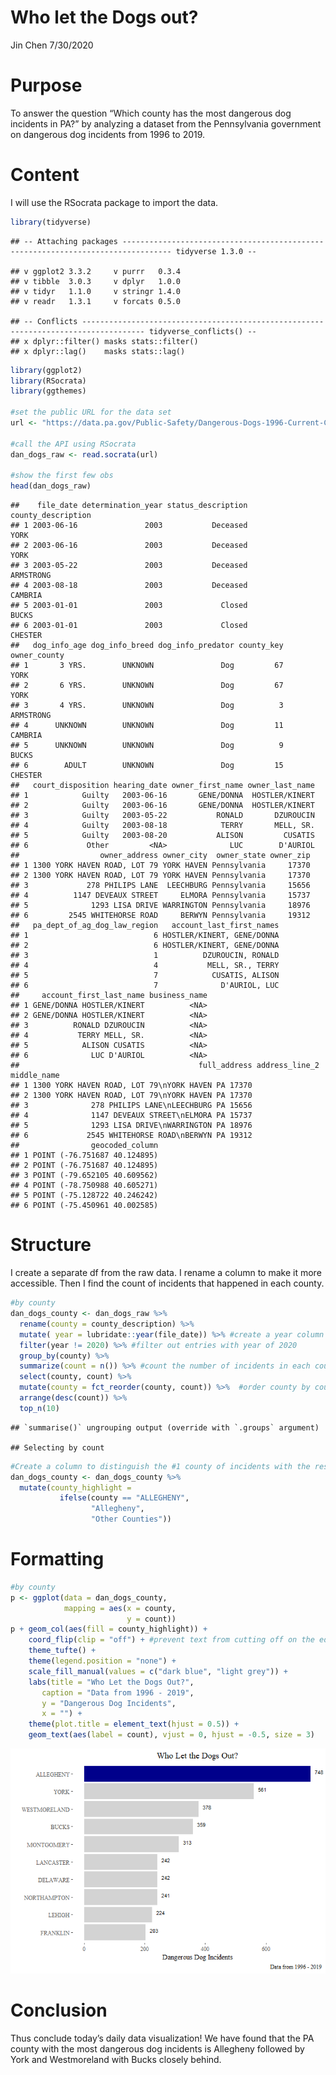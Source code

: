 Who let the Dogs out?
================
Jin Chen
7/30/2020

# Purpose

To answer the question “Which county has the most dangerous dog
incidents in PA?” by analyzing a dataset from the Pennsylvania
government on dangerous dog incidents from 1996 to 2019.

# Content

I will use the RSocrata package to import the data.

``` r
library(tidyverse)
```

    ## -- Attaching packages --------------------------------------------------------------------------------- tidyverse 1.3.0 --

    ## v ggplot2 3.3.2     v purrr   0.3.4
    ## v tibble  3.0.3     v dplyr   1.0.0
    ## v tidyr   1.1.0     v stringr 1.4.0
    ## v readr   1.3.1     v forcats 0.5.0

    ## -- Conflicts ------------------------------------------------------------------------------------ tidyverse_conflicts() --
    ## x dplyr::filter() masks stats::filter()
    ## x dplyr::lag()    masks stats::lag()

``` r
library(ggplot2)
library(RSocrata)
library(ggthemes)

#set the public URL for the data set 
url <- "https://data.pa.gov/Public-Safety/Dangerous-Dogs-1996-Current-County-Agriculture/3fcn-e5dk"

#call the API using RSocrata
dan_dogs_raw <- read.socrata(url)

#show the first few obs
head(dan_dogs_raw)
```

    ##    file_date determination_year status_description county_description
    ## 1 2003-06-16               2003           Deceased               YORK
    ## 2 2003-06-16               2003           Deceased               YORK
    ## 3 2003-05-22               2003           Deceased          ARMSTRONG
    ## 4 2003-08-18               2003           Deceased            CAMBRIA
    ## 5 2003-01-01               2003             Closed              BUCKS
    ## 6 2003-01-01               2003             Closed            CHESTER
    ##   dog_info_age dog_info_breed dog_info_predator county_key owner_county
    ## 1       3 YRS.        UNKNOWN               Dog         67         YORK
    ## 2       6 YRS.        UNKNOWN               Dog         67         YORK
    ## 3       4 YRS.        UNKNOWN               Dog          3    ARMSTRONG
    ## 4      UNKNOWN        UNKNOWN               Dog         11      CAMBRIA
    ## 5      UNKNOWN        UNKNOWN               Dog          9        BUCKS
    ## 6        ADULT        UNKNOWN               Dog         15      CHESTER
    ##   court_disposition hearing_date owner_first_name owner_last_name
    ## 1            Guilty   2003-06-16       GENE/DONNA  HOSTLER/KINERT
    ## 2            Guilty   2003-06-16       GENE/DONNA  HOSTLER/KINERT
    ## 3            Guilty   2003-05-22           RONALD       DZUROUCIN
    ## 4            Guilty   2003-08-18            TERRY       MELL, SR.
    ## 5            Guilty   2003-08-20           ALISON         CUSATIS
    ## 6             Other         <NA>              LUC        D'AURIOL
    ##                  owner_address owner_city  owner_state owner_zip
    ## 1 1300 YORK HAVEN ROAD, LOT 79 YORK HAVEN Pennsylvania     17370
    ## 2 1300 YORK HAVEN ROAD, LOT 79 YORK HAVEN Pennsylvania     17370
    ## 3             278 PHILIPS LANE  LEECHBURG Pennsylvania     15656
    ## 4          1147 DEVEAUX STREET     ELMORA Pennsylvania     15737
    ## 5              1293 LISA DRIVE WARRINGTON Pennsylvania     18976
    ## 6         2545 WHITEHORSE ROAD     BERWYN Pennsylvania     19312
    ##   pa_dept_of_ag_dog_law_region   account_last_first_names
    ## 1                            6 HOSTLER/KINERT, GENE/DONNA
    ## 2                            6 HOSTLER/KINERT, GENE/DONNA
    ## 3                            1          DZUROUCIN, RONALD
    ## 4                            4           MELL, SR., TERRY
    ## 5                            7            CUSATIS, ALISON
    ## 6                            7              D'AURIOL, LUC
    ##     account_first_last_name business_name
    ## 1 GENE/DONNA HOSTLER/KINERT          <NA>
    ## 2 GENE/DONNA HOSTLER/KINERT          <NA>
    ## 3          RONALD DZUROUCIN          <NA>
    ## 4           TERRY MELL, SR.          <NA>
    ## 5            ALISON CUSATIS          <NA>
    ## 6              LUC D'AURIOL          <NA>
    ##                                        full_address address_line_2 middle_name
    ## 1 1300 YORK HAVEN ROAD, LOT 79\nYORK HAVEN PA 17370                           
    ## 2 1300 YORK HAVEN ROAD, LOT 79\nYORK HAVEN PA 17370                           
    ## 3              278 PHILIPS LANE\nLEECHBURG PA 15656                           
    ## 4              1147 DEVEAUX STREET\nELMORA PA 15737                           
    ## 5              1293 LISA DRIVE\nWARRINGTON PA 18976                           
    ## 6             2545 WHITEHORSE ROAD\nBERWYN PA 19312                           
    ##                geocoded_column
    ## 1 POINT (-76.751687 40.124895)
    ## 2 POINT (-76.751687 40.124895)
    ## 3 POINT (-79.652105 40.609562)
    ## 4 POINT (-78.750988 40.605271)
    ## 5 POINT (-75.128722 40.246242)
    ## 6 POINT (-75.450961 40.002585)

# Structure

I create a separate df from the raw data. I rename a column to make it
more accessible. Then I find the count of incidents that happened in
each county.

``` r
#by county
dan_dogs_county <- dan_dogs_raw %>% 
  rename(county = county_description) %>% 
  mutate( year = lubridate::year(file_date)) %>% #create a year column
  filter(year != 2020) %>% #filter out entries with year of 2020
  group_by(county) %>% 
  summarize(count = n()) %>% #count the number of incidents in each county
  select(county, count) %>% 
  mutate(county = fct_reorder(county, count)) %>%  #order county by count for graphing purposes
  arrange(desc(count)) %>% 
  top_n(10)
```

    ## `summarise()` ungrouping output (override with `.groups` argument)

    ## Selecting by count

``` r
#Create a column to distinguish the #1 county of incidents with the rest. (could use gghighlight as an alternative)
dan_dogs_county <- dan_dogs_county %>% 
  mutate(county_highlight =
           ifelse(county == "ALLEGHENY",
                  "Allegheny",
                  "Other Counties"))
```

# Formatting

``` r
#by county
p <- ggplot(data = dan_dogs_county,
            mapping = aes(x = county,
                          y = count))
p + geom_col(aes(fill = county_highlight)) +
    coord_flip(clip = "off") + #prevent text from cutting off on the edges
    theme_tufte() +
    theme(legend.position = "none") +
    scale_fill_manual(values = c("dark blue", "light grey")) +
    labs(title = "Who Let the Dogs Out?",
       caption = "Data from 1996 - 2019",
       y = "Dangerous Dog Incidents",
       x = "") +
    theme(plot.title = element_text(hjust = 0.5)) +
    geom_text(aes(label = count), vjust = 0, hjust = -0.5, size = 3)
```

![](dan_dogs_files/figure-gfm/Dangerous%20Dog%20Incidents%20Graph-1.png)<!-- -->

# Conclusion

Thus conclude today’s daily data visualization\! We have found that the
PA county with the most dangerous dog incidents is Allegheny followed by
York and Westmoreland with Bucks closely behind.

